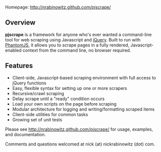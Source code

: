 Homepage: http://nrabinowitz.github.com/pjscrape/

Overview
--------

**pjscrape** is a framework for anyone who's ever wanted a command-line tool for web scraping using Javascript and [jQuery](http://jquery.com/). Built to run with [PhantomJS](http://phantomjs.org), it allows you to scrape pages in a fully rendered, Javascript-enabled context from the command line, no browser required.

Features
--------

 * Client-side, Javascript-based scraping environment with full access to jQuery functions
 * Easy, flexible syntax for setting up one or more scrapers
 * Recursive/crawl scraping
 * Delay scrape until a "ready" condition occurs
 * Load your own scripts on the page before scraping
 * Modular architecture for logging and writing/formatting scraped items
 * Client-side utilities for common tasks
 * Growing set of unit tests

Please see http://nrabinowitz.github.com/pjscrape/ for usage, examples, and documentation.

Comments and questions welcomed at nick (at) nickrabinowitz (dot) com.
